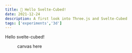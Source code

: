 ```yaml
---
title: 🔬 Hello Svelte-Cubed!
date: 2021-12-24
description: A first look into Three.js and Svelte-Cubed
tags: ['experiments','3d']
--- 
```


<script>
  </script>

Hello svelte-cubed!

<figure>
canvas here
</figure>